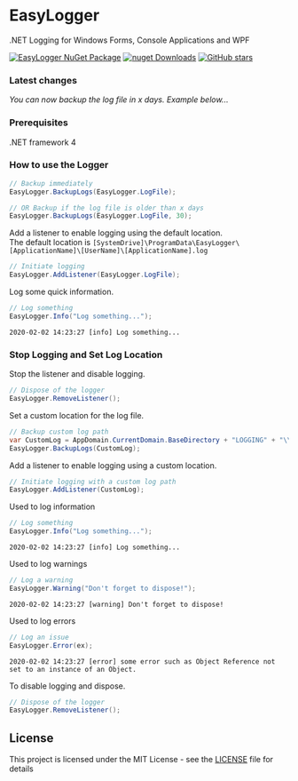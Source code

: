 # EasyLogger

.NET Logging for Windows Forms, Console Applications and WPF

[![EasyLogger NuGet Package](https://img.shields.io/nuget/v/xCONFLiCTiONx.Logger.svg)](https://www.nuget.org/packages/xCONFLiCTiONx.Logger/)
[![nuget Downloads](https://img.shields.io/nuget/dt/xCONFLiCTiONx.Logger)](https://www.nuget.org/packages/xCONFLiCTiONx.Logger/)
[![GitHub stars](https://img.shields.io/github/stars/xCONFLiCTiONx/EasyLogger)](https://github.com/xCONFLiCTiONx/EasyLogger/stargazers)

### Latest changes

*You can now backup the log file in x days. Example below...*

### Prerequisites

.NET framework 4

### How to use the Logger

```C#
// Backup immediately
EasyLogger.BackupLogs(EasyLogger.LogFile);

// OR Backup if the log file is older than x days
EasyLogger.BackupLogs(EasyLogger.LogFile, 30);
```

Add a listener to enable logging using the default location.  
The default location is `[SystemDrive]\ProgramData\EasyLogger\[ApplicationName]\[UserName]\[ApplicationName].log`

```C#
// Initiate logging
EasyLogger.AddListener(EasyLogger.LogFile);
```

Log some quick information.

```C#
// Log something
EasyLogger.Info("Log something...");
```

`2020-02-02 14:23:27 [info] Log something...`

### Stop Logging and Set Log Location

Stop the listener and disable logging.

```C#
// Dispose of the logger
EasyLogger.RemoveListener();
```

Set a custom location for the log file.

```C#
// Backup custom log path
var CustomLog = AppDomain.CurrentDomain.BaseDirectory + "LOGGING" + "\\TEST.log";
EasyLogger.BackupLogs(CustomLog);
```

Add a listener to enable logging using a custom location.

```C#
// Initiate logging with a custom log path
EasyLogger.AddListener(CustomLog);
```

Used to log information

```C#
// Log something
EasyLogger.Info("Log something...");
```

`2020-02-02 14:23:27 [info] Log something...`

Used to log warnings

```C#
// Log a warning
EasyLogger.Warning("Don't forget to dispose!");
```

`2020-02-02 14:23:27 [warning] Don't forget to dispose!`

Used to log errors

```C#
// Log an issue
EasyLogger.Error(ex);
```

`2020-02-02 14:23:27 [error] some error such as Object Reference not set to an instance of an Object.`

To disable logging and dispose.

```C#
// Dispose of the logger
EasyLogger.RemoveListener();
```

## License

This project is licensed under the MIT License - see the [LICENSE](LICENSE) file for details
